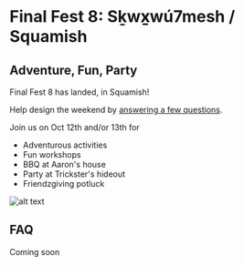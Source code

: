 # Final Fest 8: Sḵwx̱wú7mesh / Squamish
## Adventure, Fun, Party

Final Fest 8 has landed, in Squamish!

Help design the weekend by [answering a few questions](https://forms.gle/FneKNjrGYj3SM1526).

Join us on Oct 12th and/or 13th for
- Adventurous activities
- Fun workshops
- BBQ at Aaron's house
- Party at Trickster's hideout
- Friendzgiving potluck

![alt text](/ff8.png)

## FAQ

Coming soon
